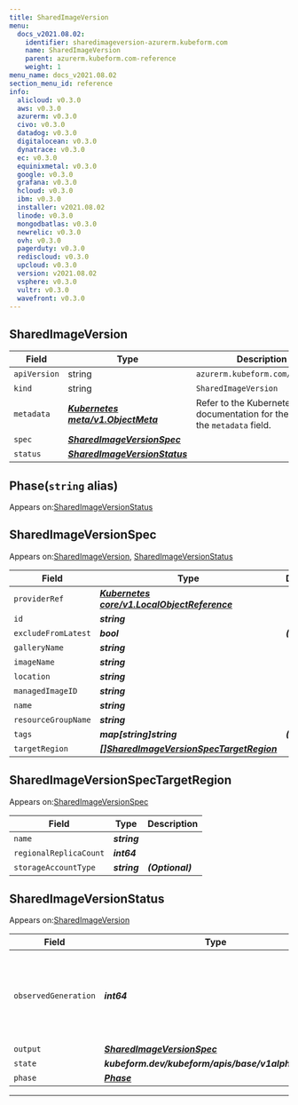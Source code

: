```yaml
---
title: SharedImageVersion
menu:
  docs_v2021.08.02:
    identifier: sharedimageversion-azurerm.kubeform.com
    name: SharedImageVersion
    parent: azurerm.kubeform.com-reference
    weight: 1
menu_name: docs_v2021.08.02
section_menu_id: reference
info:
  alicloud: v0.3.0
  aws: v0.3.0
  azurerm: v0.3.0
  civo: v0.3.0
  datadog: v0.3.0
  digitalocean: v0.3.0
  dynatrace: v0.3.0
  ec: v0.3.0
  equinixmetal: v0.3.0
  google: v0.3.0
  grafana: v0.3.0
  hcloud: v0.3.0
  ibm: v0.3.0
  installer: v2021.08.02
  linode: v0.3.0
  mongodbatlas: v0.3.0
  newrelic: v0.3.0
  ovh: v0.3.0
  pagerduty: v0.3.0
  rediscloud: v0.3.0
  upcloud: v0.3.0
  version: v2021.08.02
  vsphere: v0.3.0
  vultr: v0.3.0
  wavefront: v0.3.0
---
```


## SharedImageVersion
| Field | Type | Description |
| ------ | ----- | ----------- |
| `apiVersion` | string | `azurerm.kubeform.com/v1alpha1` |
|    `kind` | string | `SharedImageVersion` |
| `metadata` | ***[Kubernetes meta/v1.ObjectMeta](https://v1-18.docs.kubernetes.io/docs/reference/generated/kubernetes-api/v1.18/#objectmeta-v1-meta)***|Refer to the Kubernetes API documentation for the fields of the `metadata` field.|
| `spec` | ***[SharedImageVersionSpec](#sharedimageversionspec)***||
| `status` | ***[SharedImageVersionStatus](#sharedimageversionstatus)***||
## Phase(`string` alias)

Appears on:[SharedImageVersionStatus](#sharedimageversionstatus)

## SharedImageVersionSpec

Appears on:[SharedImageVersion](#sharedimageversion), [SharedImageVersionStatus](#sharedimageversionstatus)

| Field | Type | Description |
| ------ | ----- | ----------- |
| `providerRef` | ***[Kubernetes core/v1.LocalObjectReference](https://v1-18.docs.kubernetes.io/docs/reference/generated/kubernetes-api/v1.18/#localobjectreference-v1-core)***||
| `id` | ***string***||
| `excludeFromLatest` | ***bool***| ***(Optional)*** |
| `galleryName` | ***string***||
| `imageName` | ***string***||
| `location` | ***string***||
| `managedImageID` | ***string***||
| `name` | ***string***||
| `resourceGroupName` | ***string***||
| `tags` | ***map[string]string***| ***(Optional)*** |
| `targetRegion` | ***[[]SharedImageVersionSpecTargetRegion](#sharedimageversionspectargetregion)***||
## SharedImageVersionSpecTargetRegion

Appears on:[SharedImageVersionSpec](#sharedimageversionspec)

| Field | Type | Description |
| ------ | ----- | ----------- |
| `name` | ***string***||
| `regionalReplicaCount` | ***int64***||
| `storageAccountType` | ***string***| ***(Optional)*** |
## SharedImageVersionStatus

Appears on:[SharedImageVersion](#sharedimageversion)

| Field | Type | Description |
| ------ | ----- | ----------- |
| `observedGeneration` | ***int64***| ***(Optional)*** Resource generation, which is updated on mutation by the API Server.|
| `output` | ***[SharedImageVersionSpec](#sharedimageversionspec)***| ***(Optional)*** |
| `state` | ***kubeform.dev/kubeform/apis/base/v1alpha1.State***| ***(Optional)*** |
| `phase` | ***[Phase](#phase)***| ***(Optional)*** |
---
